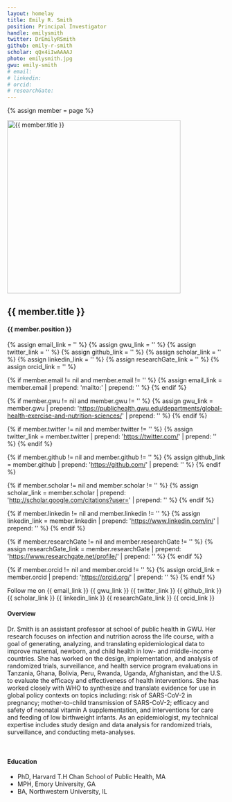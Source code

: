 ```yaml
---
layout: homelay
title: Emily R. Smith
position: Principal Investigator
handle: emilysmith
twitter: DrEmilyRSmith
github: emily-r-smith
scholar: qQx4iIwAAAAJ
photo: emilysmith.jpg
gwu: emily-smith
# email: 
# linkedin:
# orcid:
# researchGate: 
---
```

{% assign member = page %}

<div class="container-fluid our-team">
<section class="container">
<div class="col-lg-3 col-mg-3 col-sm-12 col-xs-12 col-lg-offset-1">
<div class="profile-img">
<img src="{{ site.url }}{{ site.baseurl }}/images/teampic/{{ member.photo }}" width="400" height="400" alt="{{ member.title }}">
</div>				
</div>
<div class="col-lg-7 col-mg-7 col-sm-12 col-xs-12 col-lg-offset-1">
<div class="profile-info">
<h1>{{ member.title }}</h1>
<h4>{{ member.position }}</h4>

{% assign email_link = '' %}
{% assign gwu_link = '' %}
{% assign twitter_link = '' %}
{% assign github_link = '' %}
{% assign scholar_link = '' %}
{% assign linkedin_link = '' %}
{% assign researchGate_link = '' %}
{% assign orcid_link = '' %}

{% if member.email != nil and member.email != '' %}
  {% assign email_link = member.email | prepend: 'mailto:' | prepend: '<a href="' | append: '"><i class="fa fa-envelope" aria-hidden="true"></i></a>' %}
{% endif %}

{% if member.gwu != nil and member.gwu != '' %}
  {% assign gwu_link = member.gwu | prepend: 'https://publichealth.gwu.edu/departments/global-health-exercise-and-nutrition-sciences/' | prepend: '<a href="' | append: '"><i class="fa fa-university" aria-hidden="true"></i></a>' %}
{% endif %}

{% if member.twitter != nil and member.twitter != '' %}
{% assign twitter_link = member.twitter | prepend: 'https://twitter.com/' | prepend: '<a href="' | append: '"><i class="fa fa-twitter-square" aria-hidden="true"></i></a>' %}
{% endif %}

{% if member.github != nil and member.github != '' %}
{% assign github_link = member.github | prepend: 'https://github.com/' | prepend: '<a href="' | append: '"><i class="fa fa-github-square" aria-hidden="true"></i></a>' %}
{% endif %}

{% if member.scholar != nil and member.scholar != '' %}
{% assign scholar_link = member.scholar | prepend: 'http://scholar.google.com/citations?user=' | prepend: '<a href="' | append: '"><i class="ai ai-google-scholar-square ai-1x" aria-hidden="true"></i></a>' %}
{% endif %}

{% if member.linkedin != nil and member.linkedin != '' %}
{% assign linkedin_link = member.linkedin | prepend: 'https://www.linkedin.com/in/' | prepend: '<a href="' | append: '"><i class="fa fa-linkedin" aria-hidden="true"></i></a>' %}
{% endif %}

{% if member.researchGate != nil and member.researchGate != '' %}
{% assign researchGate_link = member.researchGate | prepend: 'https://www.researchgate.net/profile/' | prepend: '<a href="' | append: '"><i class="fa fa-graduation-cap" aria-hidden="true"></i></a>' %}
{% endif %}

{% if member.orcid != nil and member.orcid != '' %}
{% assign orcid_link = member.orcid | prepend: 'https://orcid.org/' | prepend: '<a href="' | append: '"><i class="fab fa-orcid" aria-hidden="true"></i></a>' %}
{% endif %}

<div class="bx social-icons">
  <span class="w-txt">Follow me on</span>
  {{ email_link }}
  {{ gwu_link }}
  {{ twitter_link }}
  {{ github_link }}
  {{ scholar_link }}
  {{ linkedin_link }}
  {{ researchGate_link }}
  {{ orcid_link }}
</div>

</div>
</div>
</section>
</div>	


<section class="container">
<div class="col-lg-8 col-md-8 col-sm-12 col-xs-12 col-lg-2-offset col-md-offset-2">
<h4>Overview</h4>
<p>Dr. Smith is an assistant professor at school of public health in GWU. Her research focuses on infection and nutrition across the life course, with a goal of generating, analyzing, and translating epidemiological data to improve maternal, newborn, and child health in low- and middle-income countries. She has worked on the design, implementation, and analysis of randomized trials, surveillance, and health service program evaluations in Tanzania, Ghana, Bolivia, Peru, Rwanda, Uganda, Afghanistan, and the U.S. to evaluate the efficacy and effectiveness of health interventions. She has worked closely with WHO to synthesize and translate evidence for use in global policy contexts on topics including: risk of SARS-CoV-2 in pregnancy; mother-to-child transmission of SARS-CoV-2; efficacy and safety of neonatal vitamin A supplementation, and interventions for care and feeding of low birthweight infants. As an epidemiologist, my technical expertise includes study design and data analysis for randomized trials, surveillance, and conducting meta-analyses.</p>
<div class="bx space4">&nbsp;
</div>
<h4>Education</h4>
<ul>
<li>PhD, Harvard T.H Chan School of Public Health, MA</li>
<li>MPH, Emory University, GA</li>
<li>BA, Northwestern University, IL</li>
</ul>
</div>
</section>
